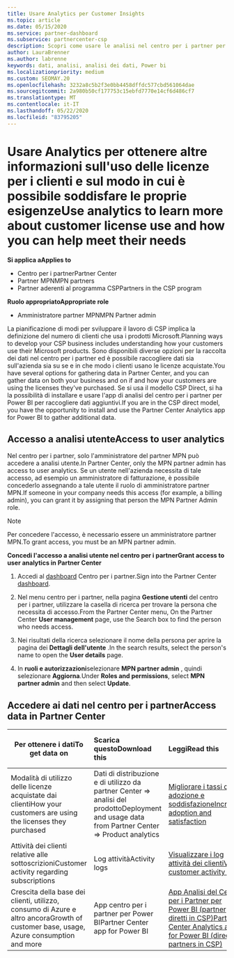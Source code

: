 ```yaml
---
title: Usare Analytics per Customer Insights
ms.topic: article
ms.date: 05/15/2020
ms.service: partner-dashboard
ms.subservice: partnercenter-csp
description: Scopri come usare le analisi nel centro per i partner per comprendere meglio il tuo business e come i tuoi clienti usano le licenze acquistate.
author: LauraBrenner
ms.author: labrenne
keywords: dati, analisi, analisi dei dati, Power bi
ms.localizationpriority: medium
ms.custom: SEOMAY.20
ms.openlocfilehash: 3232a8c5b2f3e0bb4458dffdc577cbd561064dae
ms.sourcegitcommit: 2a980b50cf177753c15ebfd7770e14cf6d486cf7
ms.translationtype: MT
ms.contentlocale: it-IT
ms.lasthandoff: 05/22/2020
ms.locfileid: "83795205"
---
```

# <a name="use-analytics-to-learn-more-about-customer-license-use-and-how-you-can-help-meet-their-needs"></a><span data-ttu-id="e33e1-104">Usare Analytics per ottenere altre informazioni sull'uso delle licenze per i clienti e sul modo in cui è possibile soddisfare le proprie esigenze</span><span class="sxs-lookup"><span data-stu-id="e33e1-104">Use analytics to learn more about customer license use and how you can help meet their needs</span></span>

<span data-ttu-id="e33e1-105">**Si applica a**</span><span class="sxs-lookup"><span data-stu-id="e33e1-105">**Applies to**</span></span>

- <span data-ttu-id="e33e1-106">Centro per i partner</span><span class="sxs-lookup"><span data-stu-id="e33e1-106">Partner Center</span></span>
- <span data-ttu-id="e33e1-107">Partner MPN</span><span class="sxs-lookup"><span data-stu-id="e33e1-107">MPN partners</span></span>
- <span data-ttu-id="e33e1-108">Partner aderenti al programma CSP</span><span class="sxs-lookup"><span data-stu-id="e33e1-108">Partners in the CSP program</span></span>

<span data-ttu-id="e33e1-109">**Ruolo appropriato**</span><span class="sxs-lookup"><span data-stu-id="e33e1-109">**Appropriate role**</span></span>

- <span data-ttu-id="e33e1-110">Amministratore partner MPN</span><span class="sxs-lookup"><span data-stu-id="e33e1-110">MPN Partner admin</span></span>

<span data-ttu-id="e33e1-111">La pianificazione di modi per sviluppare il lavoro di CSP implica la definizione del numero di clienti che usa i prodotti Microsoft.</span><span class="sxs-lookup"><span data-stu-id="e33e1-111">Planning ways to develop your CSP business includes understanding how your customers use their Microsoft products.</span></span> <span data-ttu-id="e33e1-112">Sono disponibili diverse opzioni per la raccolta dei dati nel centro per i partner ed è possibile raccogliere dati sia sull'azienda sia su se e in che modo i clienti usano le licenze acquistate.</span><span class="sxs-lookup"><span data-stu-id="e33e1-112">You have several options for gathering data in Partner Center, and you can gather data on both your business and on if and how your customers are using the licenses they've purchased.</span></span> <span data-ttu-id="e33e1-113">Se si usa il modello CSP Direct, si ha la possibilità di installare e usare l'app di analisi del centro per i partner per Power BI per raccogliere dati aggiuntivi.</span><span class="sxs-lookup"><span data-stu-id="e33e1-113">If you are in the CSP direct model, you have the opportunity to install and use the Partner Center Analytics app for Power BI to gather additional data.</span></span>

## <a name="access-to-user-analytics"></a><span data-ttu-id="e33e1-114">Accesso a analisi utente</span><span class="sxs-lookup"><span data-stu-id="e33e1-114">Access to user analytics</span></span>

<span data-ttu-id="e33e1-115">Nel centro per i partner, solo l'amministratore del partner MPN può accedere a analisi utente.</span><span class="sxs-lookup"><span data-stu-id="e33e1-115">In Partner Center, only the MPN partner admin has access to user analytics.</span></span> <span data-ttu-id="e33e1-116">Se un utente nell'azienda necessita di tale accesso, ad esempio un amministratore di fatturazione, è possibile concederlo assegnando a tale utente il ruolo di amministratore partner MPN.</span><span class="sxs-lookup"><span data-stu-id="e33e1-116">If someone in your company needs this access (for example, a billing admin), you can grant it by assigning that person the MPN Partner Admin role.</span></span>

>[!NOTE] 
><span data-ttu-id="e33e1-117">Per concedere l'accesso, è necessario essere un amministratore partner MPN.</span><span class="sxs-lookup"><span data-stu-id="e33e1-117">To grant access, you must be an MPN partner admin.</span></span>

<span data-ttu-id="e33e1-118">**Concedi l'accesso a analisi utente nel centro per i partner**</span><span class="sxs-lookup"><span data-stu-id="e33e1-118">**Grant access to user analytics in Partner Center**</span></span> 

1. <span data-ttu-id="e33e1-119">Accedi al [dashboard](https://partner.microsoft.com/dashboard) Centro per i partner.</span><span class="sxs-lookup"><span data-stu-id="e33e1-119">Sign into the Partner Center [dashboard](https://partner.microsoft.com/dashboard).</span></span>

2. <span data-ttu-id="e33e1-120">Nel menu centro per i partner, nella pagina **Gestione utenti** del centro per i partner, utilizzare la casella di ricerca per trovare la persona che necessita di accesso.</span><span class="sxs-lookup"><span data-stu-id="e33e1-120">From the Partner Center menu, On the Partner Center **User management** page, use the Search box to find the person who needs access.</span></span>
2.  <span data-ttu-id="e33e1-121">Nei risultati della ricerca selezionare il nome della persona per aprire la pagina dei **Dettagli dell'utente** .</span><span class="sxs-lookup"><span data-stu-id="e33e1-121">In the search results, select the person's name to open the **User details** page.</span></span>
3.  <span data-ttu-id="e33e1-122">In **ruoli e autorizzazioni**selezionare **MPN partner admin** , quindi selezionare **Aggiorna**.</span><span class="sxs-lookup"><span data-stu-id="e33e1-122">Under **Roles and permissions**, select **MPN partner admin** and then select **Update**.</span></span>

 
## <a name="access-data-in-partner-center"></a><span data-ttu-id="e33e1-123">Accedere ai dati nel centro per i partner</span><span class="sxs-lookup"><span data-stu-id="e33e1-123">Access data in Partner Center</span></span>

|<span data-ttu-id="e33e1-124">**Per ottenere i dati**</span><span class="sxs-lookup"><span data-stu-id="e33e1-124">**To get data on**</span></span>   |<span data-ttu-id="e33e1-125">**Scarica questo**</span><span class="sxs-lookup"><span data-stu-id="e33e1-125">**Download this**</span></span>   |<span data-ttu-id="e33e1-126">**Leggi**</span><span class="sxs-lookup"><span data-stu-id="e33e1-126">**Read this**</span></span>   | <span data-ttu-id="e33e1-127">**Si applica a**</span><span class="sxs-lookup"><span data-stu-id="e33e1-127">**Applies to**</span></span>    |
|---------------------|:-----------------------|:---------------|:--------------|
|<span data-ttu-id="e33e1-128">Modalità di utilizzo delle licenze acquistate dai clienti</span><span class="sxs-lookup"><span data-stu-id="e33e1-128">How your customers are using the licenses they purchased</span></span>   |<span data-ttu-id="e33e1-129">Dati di distribuzione e di utilizzo da partner Center => analisi del prodotto</span><span class="sxs-lookup"><span data-stu-id="e33e1-129">Deployment and usage data from Partner Center => Product analytics</span></span>   |[<span data-ttu-id="e33e1-130">Migliorare i tassi di adozione e soddisfazione</span><span class="sxs-lookup"><span data-stu-id="e33e1-130">Increase adoption and satisfaction</span></span>](increasing-adoption-and-satisfaction.md)|<span data-ttu-id="e33e1-131">Partner CSP</span><span class="sxs-lookup"><span data-stu-id="e33e1-131">CSP partners</span></span>|
|<span data-ttu-id="e33e1-132">Attività dei clienti relative alle sottoscrizioni</span><span class="sxs-lookup"><span data-stu-id="e33e1-132">Customer activity regarding subscriptions</span></span>   |<span data-ttu-id="e33e1-133">Log attività</span><span class="sxs-lookup"><span data-stu-id="e33e1-133">Activity logs</span></span>   |[<span data-ttu-id="e33e1-134">Visualizzare i log attività dei clienti</span><span class="sxs-lookup"><span data-stu-id="e33e1-134">View customer activity logs</span></span>](activity-logs.md)|<span data-ttu-id="e33e1-135">Partner CSP</span><span class="sxs-lookup"><span data-stu-id="e33e1-135">CSP partners</span></span>   |
|<span data-ttu-id="e33e1-136">Crescita della base dei clienti, utilizzo, consumo di Azure e altro ancora</span><span class="sxs-lookup"><span data-stu-id="e33e1-136">Growth of customer base, usage, Azure consumption and more</span></span>   |<span data-ttu-id="e33e1-137">App centro per i partner per Power BI</span><span class="sxs-lookup"><span data-stu-id="e33e1-137">Partner Center app for Power BI</span></span>   |[<span data-ttu-id="e33e1-138">App Analisi del Centro per i Partner per Power BI (partner diretti in CSP)</span><span class="sxs-lookup"><span data-stu-id="e33e1-138">Partner Center Analytics app for Power BI (direct partners in CSP)</span></span>](power-bi-app-for-direct-partners.md)|<span data-ttu-id="e33e1-139">Partner diretti CSP</span><span class="sxs-lookup"><span data-stu-id="e33e1-139">CSP direct partners</span></span>|






